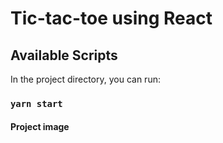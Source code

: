 # Tic-tac-toe using React


## Available Scripts

In the project directory, you can run:

### `yarn start`

#### Project image
